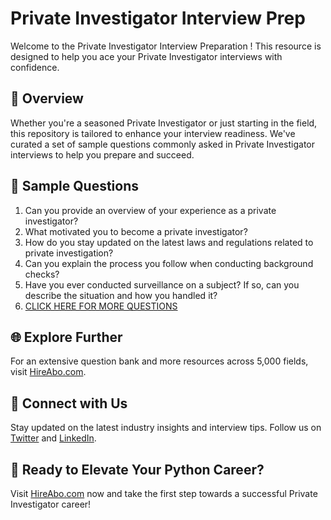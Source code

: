 # Private Investigator Interview Prep

Welcome to the Private Investigator Interview Preparation ! This resource is designed to help you ace your Private Investigator interviews with confidence.

## 🚀 Overview

Whether you're a seasoned Private Investigator or just starting in the field, this repository is tailored to enhance your interview readiness. We've curated a set of sample questions commonly asked in Private Investigator interviews to help you prepare and succeed.

## 📝 Sample Questions

1. Can you provide an overview of your experience as a private investigator?
2. What motivated you to become a private investigator?
3. How do you stay updated on the latest laws and regulations related to private investigation?
4. Can you explain the process you follow when conducting background checks?
5. Have you ever conducted surveillance on a subject? If so, can you describe the situation and how you handled it?
6. [CLICK HERE FOR MORE QUESTIONS](https://hireabo.com/job/9_3_44/Private%20Investigator)

## 🌐 Explore Further

For an extensive question bank and more resources across 5,000 fields, visit [HireAbo.com](https://www.hireabo.com).

## 📱 Connect with Us

Stay updated on the latest industry insights and interview tips. Follow us on [Twitter](https://twitter.com/hireabo) and [LinkedIn](https://www.linkedin.com/in/hire-abo-3609972a8/).

## 🚀 Ready to Elevate Your Python Career?

Visit [HireAbo.com](https://www.hireabo.com) now and take the first step towards a successful Private Investigator career!